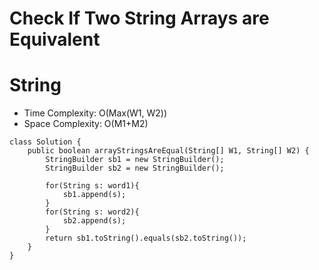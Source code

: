 # Check If Two String Arrays are Equivalent

# String

- Time Complexity: O(Max(W1, W2))
- Space Complexity: O(M1+M2)

```
class Solution {
    public boolean arrayStringsAreEqual(String[] W1, String[] W2) {
        StringBuilder sb1 = new StringBuilder();
        StringBuilder sb2 = new StringBuilder();

        for(String s: word1){
            sb1.append(s);
        }
        for(String s: word2){
            sb2.append(s);
        }
        return sb1.toString().equals(sb2.toString());
    }
}
```
